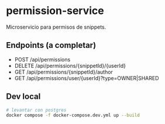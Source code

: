 # permission-service

Microservicio para permisos de snippets.

## Endpoints (a completar)
- POST /api/permissions
- DELETE /api/permissions/{snippetId}/{userId}
- GET /api/permissions/{snippetId}/author
- GET /api/permissions/user/{userId}?type=OWNER|SHARED

## Dev local
```bash
# levantar con postgres
docker compose -f docker-compose.dev.yml up --build

